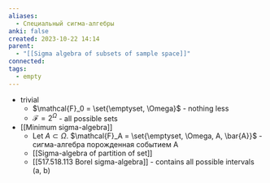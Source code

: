 ```yaml
---
aliases:
  - Специальный сигма-алгебры
anki: false
created: 2023-10-22 14:14
parent:
  - "[[Sigma algebra of subsets of sample space]]"
connected: 
tags:
  - empty
---
```

- trivial
	- $\mathcal{F}_0 = \set{\emptyset, \Omega}$ - nothing less
	- $\mathcal{F} = 2^{\Omega}$ - all possible sets
- [[Minimum sigma-algebra]]
	- Let $A \subset \Omega$.   $\mathcal{F}_A = \set{\emptyset, \Omega, A, \bar{A}}$ - сигма-алгебра порожденная событием А
	- [[Sigma-algebra of partition of set]]
	- [[517.518.113 Borel sigma-algebra]] - contains all possible intervals (a, b)



